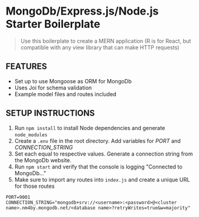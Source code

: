 # MongoDb/Express.js/Node.js Starter Boilerplate

> Use this boilerplate to create a MERN application (R is for React, but compatible with any view library that can make HTTP requests)

## FEATURES

- Set up to use Mongoose as ORM for MongoDb
- Uses Joi for schema validation
- Example model files and routes included

## SETUP INSTRUCTIONS

1. Run `npm install` to install Node dependencies and generate `node_modules`
2. Create a `.env` file in the root directory. Add variables for _PORT_ and _CONNECTION_STRING_
3. Set each equal to respective values. Generate a connection string from the MongoDb website.
4. Run `npm start` and verify that the console is logging "Connected to MongoDb..."
5. Make sure to import any routes into `index.js` and create a unique URL for those routes

```
PORT=9001
CONNECTION_STRING="mongodb+srv://<username>:<password>@<cluster name>.nm4by.mongodb.net/<database name>?retryWrites=true&w=majority"
```
